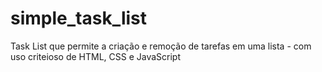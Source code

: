 # simple_task_list
Task List que permite a criação e remoção de tarefas em uma lista - com uso criteioso de HTML, CSS e JavaScript
